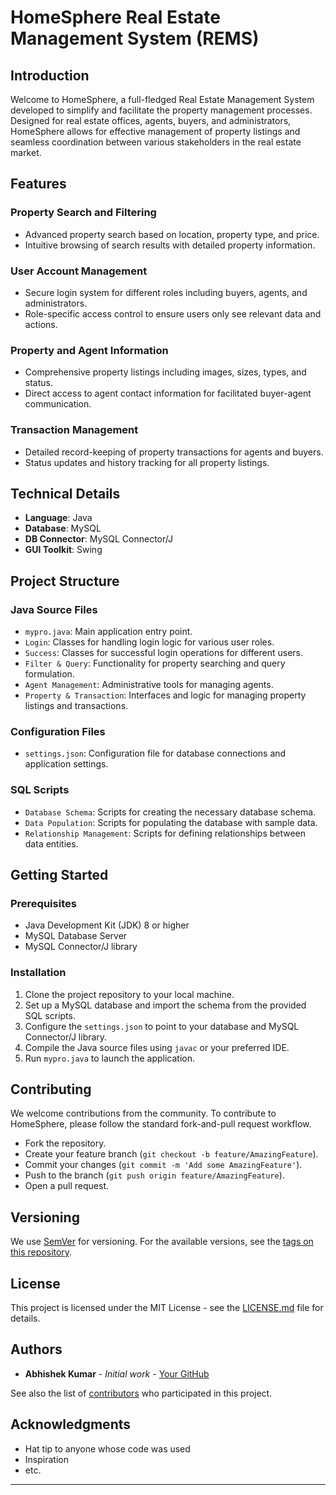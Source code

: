 # HomeSphere Real Estate Management System (REMS)

## Introduction
Welcome to HomeSphere, a full-fledged Real Estate Management System developed to simplify and facilitate the property management processes. Designed for real estate offices, agents, buyers, and administrators, HomeSphere allows for effective management of property listings and seamless coordination between various stakeholders in the real estate market.

## Features

### Property Search and Filtering
- Advanced property search based on location, property type, and price.
- Intuitive browsing of search results with detailed property information.

### User Account Management
- Secure login system for different roles including buyers, agents, and administrators.
- Role-specific access control to ensure users only see relevant data and actions.

### Property and Agent Information
- Comprehensive property listings including images, sizes, types, and status.
- Direct access to agent contact information for facilitated buyer-agent communication.

### Transaction Management
- Detailed record-keeping of property transactions for agents and buyers.
- Status updates and history tracking for all property listings.

## Technical Details

- **Language**: Java
- **Database**: MySQL
- **DB Connector**: MySQL Connector/J
- **GUI Toolkit**: Swing

## Project Structure

### Java Source Files
- `mypro.java`: Main application entry point.
- `Login`: Classes for handling login logic for various user roles.
- `Success`: Classes for successful login operations for different users.
- `Filter & Query`: Functionality for property searching and query formulation.
- `Agent Management`: Administrative tools for managing agents.
- `Property & Transaction`: Interfaces and logic for managing property listings and transactions.

### Configuration Files
- `settings.json`: Configuration file for database connections and application settings.

### SQL Scripts
- `Database Schema`: Scripts for creating the necessary database schema.
- `Data Population`: Scripts for populating the database with sample data.
- `Relationship Management`: Scripts for defining relationships between data entities.

## Getting Started

### Prerequisites
- Java Development Kit (JDK) 8 or higher
- MySQL Database Server
- MySQL Connector/J library

### Installation
1. Clone the project repository to your local machine.
2. Set up a MySQL database and import the schema from the provided SQL scripts.
3. Configure the `settings.json` to point to your database and MySQL Connector/J library.
4. Compile the Java source files using `javac` or your preferred IDE.
5. Run `mypro.java` to launch the application.

## Contributing
We welcome contributions from the community. To contribute to HomeSphere, please follow the standard fork-and-pull request workflow.

- Fork the repository.
- Create your feature branch (`git checkout -b feature/AmazingFeature`).
- Commit your changes (`git commit -m 'Add some AmazingFeature'`).
- Push to the branch (`git push origin feature/AmazingFeature`).
- Open a pull request.

## Versioning
We use [SemVer](http://semver.org/) for versioning. For the available versions, see the [tags on this repository](#).

## License
This project is licensed under the MIT License - see the [LICENSE.md](LICENSE.md) file for details.

## Authors
- **Abhishek Kumar** - *Initial work* - [Your GitHub](https://github.com/abhisheksingh789)

See also the list of [contributors](https://github.com/abhisheksingh789/house_management_project/tree/main/gitcontributors) who participated in this project.

## Acknowledgments
- Hat tip to anyone whose code was used
- Inspiration
- etc.

---

